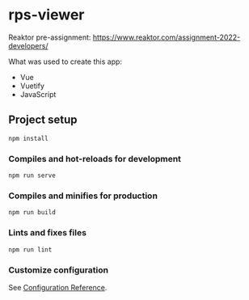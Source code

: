 # rps-viewer
Reaktor pre-assignment: https://www.reaktor.com/assignment-2022-developers/

What was used to create this app:
- Vue
- Vuetify
- JavaScript

## Project setup
```
npm install
```

### Compiles and hot-reloads for development
```
npm run serve
```

### Compiles and minifies for production
```
npm run build
```

### Lints and fixes files
```
npm run lint
```

### Customize configuration
See [Configuration Reference](https://cli.vuejs.org/config/).

